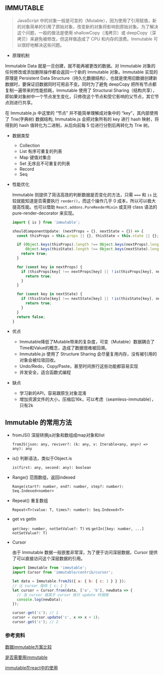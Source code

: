 ## IMMUTABLE

> JavaScript 中的对象一般是可变的（Mutable），因为使用了引用赋值，新的对象简单的引用了原始对象，改变新的对象将影响到原始对象。为了解决这个问题，一般的做法是使用 shallowCopy（浅拷贝）或 deepCopy（深拷贝）来避免被修改，但这样做造成了 CPU 和内存的浪费。Immutable 可以很好地解决这些问题。

* 原理机制

Immutable Data 就是一旦创建，就不能再被更改的数据。对 Immutable 对象的任何修改或添加删除操作都会返回一个新的 Immutable 对象。Immutable 实现的原理是 Persistent Data Structure（持久化数据结构），也就是使用旧数据创建新数据时，要保证旧数据同时可用且不变。同时为了避免 deepCopy 把所有节点都复制一遍带来的性能损耗，Immutable 使用了 Structural Sharing（结构共享），即如果对象树中一个节点发生变化，只修改这个节点和受它影响的父节点，其它节点则进行共享。

在 Immutable.js 中这里的 “节点” 并不能简单理解成对象中的 “key”，其内部使用了 Trie(字典树) 数据结构, Immutable.js 会把对象所有的 key 进行 hash 映射，将得到的 hash 值转化为二进制，从后向前每 5 位进行分割后再转化为 Trie 树。

* 数据类型

  - Collection
  - List  有序可重复的列表
  - Map   键值对集合
  - Set   无序且不可重复的列表
  - Record
  - Seq

* 性能优化

  Immutable 则提供了简洁高效的判断数据是否变化的方法，只需 `===` 和 `is` 比较就能知道是否需要执行 `render()`，而这个操作几乎 0 成本，所以可以极大提高性能。也可以借助 `React.addons.PureRenderMixin` 或支持 class 语法的pure-render-decorator 来实现。

  ```js
  import { is } from 'immutable';

  shouldComponentUpdate: (nextProps = {}, nextState = {}) => {
    const thisProps = this.props || {}, thisState = this.state || {};

    if (Object.keys(thisProps).length !== Object.keys(nextProps).length ||
        Object.keys(thisState).length !== Object.keys(nextState).length) {
      return true;
    }

    for (const key in nextProps) {
      if (thisProps[key] !== nextProps[key] || ！is(thisProps[key], nextProps[key])) {
        return true;
      }
    }

    for (const key in nextState) {
      if (thisState[key] !== nextState[key] || ！is(thisState[key], nextState[key])) {
        return true;
      }
    }
    return false;
  }
  ```

* 优点

  - Immutable降低了Mutable带来的复杂度，可变（Mutable）数据耦合了Time和Value的概念，造成了数据很难被回溯。
  - Immutable.js 使用了 Structure Sharing 会尽量复用内存，没有被引用的对象会被垃圾回收。
  - Undo/Redo，Copy/Paste，甚至时间旅行这些功能都容易实现
  - 并发安全，适合函数式编程

* 缺点

  - 学习新的API，容易跟原生对象混淆
  - 增加资源文件的大小，压缩后16k，可以考虑（seamless-immutable），只有2k

## Immutable 的常用方法

* fromJS() 深层转换js对象和数组成map对象和list

  `fromJS(json: any, reviver?: (k: any, v: Iterable<any, any>) => any): any`

* is() 判断语法，类似于Object.is

  `is(first: any, second: any): boolean`

* Range() 范围数组，返回indexed

  `Range(start?: number, end?: number, step?: number): Seq.Indexed<number>`

* Repeat() 重复数组

  `Repeat<T>(value: T, times?: number): Seq.Indexed<T>`

* get vs getIn

  `get(key: number, notSetValue?: T)`  vs   `getIn([key: number, ...] notSetValue?: T)`

* Cursor

  由于 Immutable 数据一般嵌套非常深，为了便于访问深层数据，Cursor 提供了可以直接访问这个深层数据的引用。

  ```js
  import Immutable from 'immutable';
  import Cursor from 'immutable/contrib/cursor';

  let data = Immutable.fromJS({ a: { b: { c: 1 } } });
  // 让 cursor 指向 { c: 1 }
  let cursor = Cursor.from(data, ['a', 'b'], newData => {
    // 当 cursor 或其子 cursor 执行 update 时调用
    console.log(newData);
  });

  cursor.get('c'); // 1
  cursor = cursor.update('c', x => x + 1);
  cursor.get('c'); // 2
  ```


### 参考资料

[数据immutable方案比较](https://juejin.im/post/5bbad07ce51d450e894e4228)

[是否需要用immutable](https://cn.redux.js.org/docs/recipes/UsingImmutableJS.html)

[immutable在react中的使用](https://zhuanlan.zhihu.com/p/20295971?columnSlug=purerender)